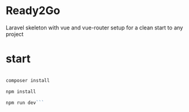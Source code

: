 # Ready2Go
Laravel skeleton with vue and vue-router setup for a clean start to any project

# start

```php artisan key:generate

composer install

npm install

npm run dev```
